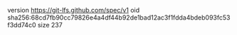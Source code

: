 version https://git-lfs.github.com/spec/v1
oid sha256:68cd7fb90cc79826e4a4df44b92de1bad12ac3f1fdda4bdeb093fc53f3dd74c0
size 237
